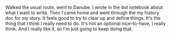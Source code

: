 Walked the usual route, went to Danube. I wrote in the dot notebook about what I want to write. Then I came home and went through the my history doc for my story. It feels good to try to clear up and define things. It's the thing that I think I really need to do. It's not an optional nice-to-have, I really think. And I really like it, so I'm just going to keep doing that.
